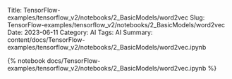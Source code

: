 Title: TensorFlow-examples/tensorflow_v2/notebooks/2_BasicModels/word2vec
Slug: TensorFlow-examples/tensorflow_v2/notebooks/2_BasicModels/word2vec
Date: 2023-06-11
Category: AI
Tags: AI
Summary: content/docs/TensorFlow-examples/tensorflow_v2/notebooks/2_BasicModels/word2vec.ipynb

{% notebook docs/TensorFlow-examples/tensorflow_v2/notebooks/2_BasicModels/word2vec.ipynb %}